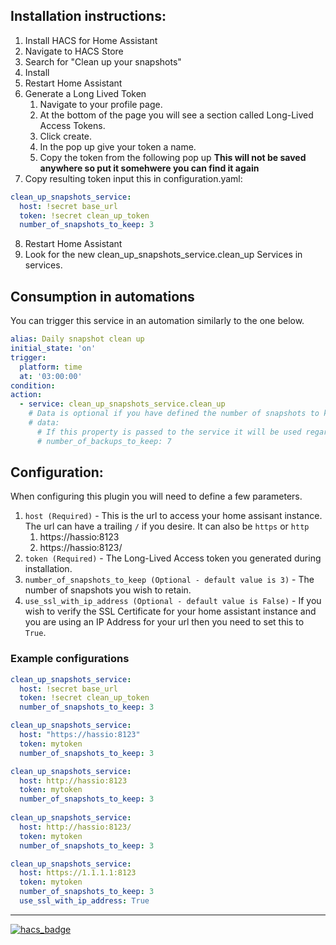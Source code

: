 ## Installation instructions:

1. Install HACS for Home Assistant
2. Navigate to HACS Store
3. Search for "Clean up your snapshots"
4. Install
5. Restart Home Assistant
6. Generate a Long Lived Token
    1. Navigate to your profile page.
    1. At the bottom of the page you will see a section called Long-Lived Access Tokens.
    1. Click create.
    1. In the pop up give your token a name.
    1. Copy the token from the following pop up **This will not be saved anywhere so put it somehwere you can find it again**
7. Copy resulting token input this in configuration.yaml:

```yaml
clean_up_snapshots_service:
  host: !secret base_url
  token: !secret clean_up_token
  number_of_snapshots_to_keep: 3
```

8. Restart Home Assistant
9. Look for the new clean_up_snapshots_service.clean_up Services in services.

## Consumption in automations
You can trigger this service in an automation similarly to the one below.
```yaml
alias: Daily snapshot clean up
initial_state: 'on'
trigger: 
  platform: time
  at: '03:00:00'
condition:
action:
  - service: clean_up_snapshots_service.clean_up
    # Data is optional if you have defined the number of snapshots to keep in the configuration.yaml.
    # data:
      # If this property is passed to the service it will be used regardless of what you have in the configuration.yaml
      # number_of_backups_to_keep: 7
```

## Configuration:
When configuring this plugin you will need to define a few parameters.

1. `host (Required)` - This is the url to access your home assisant instance. The url can have a trailing `/` if you desire. It can also be `https` or `http`
   1. https://hassio:8123
   1. https://hassio:8123/
2. `token (Required)` - The Long-Lived Access token you generated during installation.
3. `number_of_snapshots_to_keep (Optional - default value is 3)` - The number of snapshots you wish to retain.
4. `use_ssl_with_ip_address (Optional - default value is False)` - If you wish to verify the SSL Certificate for your home assistant instance and you are using an IP Address for your url then you need to set this to `True`.

### Example configurations

``` yaml
clean_up_snapshots_service:
  host: !secret base_url
  token: !secret clean_up_token
  number_of_snapshots_to_keep: 3

clean_up_snapshots_service:
  host: "https://hassio:8123"
  token: mytoken 
  number_of_snapshots_to_keep: 3

clean_up_snapshots_service:
  host: http://hassio:8123
  token: mytoken
  number_of_snapshots_to_keep: 3
 
clean_up_snapshots_service:
  host: http://hassio:8123/
  token: mytoken
  number_of_snapshots_to_keep: 3

clean_up_snapshots_service:
  host: https://1.1.1.1:8123
  token: mytoken
  number_of_snapshots_to_keep: 3
  use_ssl_with_ip_address: True
```

---
[![hacs_badge](https://img.shields.io/badge/HACS-Default-orange.svg)](https://github.com/custom-components/hacs)

